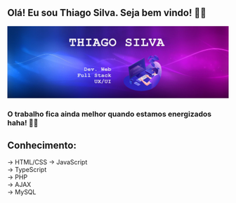 ## Olá! Eu sou Thiago Silva. Seja bem vindo! 🐱‍👤
<img src="https://github.com/Thiagzz/Thiagzz/blob/main/hh8.jpg">

### O trabalho fica ainda melhor quando estamos energizados haha! 🍕🍕 </br>

## Conhecimento: </br>
-> HTML/CSS
-> JavaScript </br>
-> TypeScript </br>
-> PHP </br>
-> AJAX </br>
-> MySQL </br>
